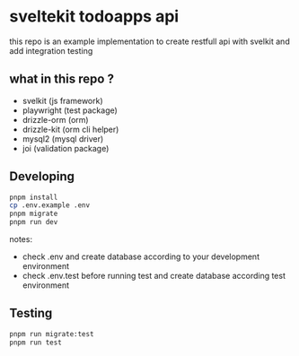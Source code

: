 # sveltekit todoapps api

this repo is an example implementation to create restfull api with svelkit and add integration testing

## what in this repo ?

- svelkit (js framework)
- playwright (test package)
- drizzle-orm (orm)
- drizzle-kit (orm cli helper)
- mysql2 (mysql driver)
- joi (validation package)

## Developing

```bash
pnpm install
cp .env.example .env
pnpm migrate
pnpm run dev
```

notes:

- check .env and create database according to your development environment
- check .env.test before running test and create database according test environment

## Testing

```bash
pnpm run migrate:test
pnpm run test
```
